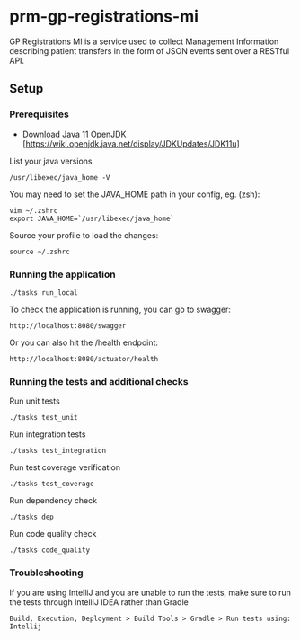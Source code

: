 # prm-gp-registrations-mi

GP Registrations MI is a service used to collect Management Information describing patient transfers in the form of JSON events sent over a RESTful API.

## Setup

### Prerequisites

- Download Java 11 OpenJDK [https://wiki.openjdk.java.net/display/JDKUpdates/JDK11u]

List your java versions
```
/usr/libexec/java_home -V 
```

You may need to set the JAVA_HOME path in your config, eg. (zsh):
```
vim ~/.zshrc
export JAVA_HOME=`/usr/libexec/java_home`
```

Source your profile to load the changes:
```
source ~/.zshrc
```

### Running the application

```
./tasks run_local
```
To check the application is running, you can go to swagger:
```
http://localhost:8080/swagger
```

Or you can also hit the /health endpoint:
```
http://localhost:8080/actuator/health
```


### Running the tests and additional checks

Run unit tests
```
./tasks test_unit
```

Run integration tests
```
./tasks test_integration
```

Run test coverage verification
```
./tasks test_coverage
```

Run dependency check
```
./tasks dep
```

Run code quality check
```
./tasks code_quality
```


### Troubleshooting
If you are using IntelliJ and you are unable to run the tests, 
make sure to run the tests through IntelliJ IDEA rather than Gradle 
```
Build, Execution, Deployment > Build Tools > Gradle > Run tests using: Intellij
```